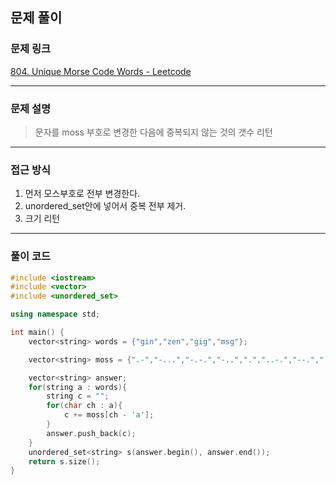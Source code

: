 ##  문제 풀이

###  문제 링크  
[804. Unique Morse Code Words - Leetcode](https://leetcode.com/problems/unique-morse-code-words/description/)

---

###  문제 설명  
> 문자를 moss 부호로 변경한 다음에 중복되지 않는 것의 갯수 리턴
---

###  접근 방식  
1. 먼저 모스부호로 전부 변경한다.
2. unordered_set안에 넣어서 중복 전부 제거.
3. 크기 리턴
---

### 풀이 코드

```cpp
#include <iostream>
#include <vector>
#include <unordered_set>

using namespace std;

int main() {
    vector<string> words = {"gin","zen","gig","msg"};

    vector<string> moss = {".-","-...","-.-.","-..",".","..-.","--.","....","..",".---","-.-",".-..","--","-.","---",".--.","--.-",".-.","...","-","..-","...-",".--","-..-","-.--","--.."};

    vector<string> answer;
    for(string a : words){
        string c = "";
        for(char ch : a){
            c += moss[ch - 'a'];
        }
        answer.push_back(c);
    }
    unordered_set<string> s(answer.begin(), answer.end());
    return s.size();
}



```

